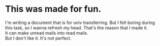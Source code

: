 # This was made for fun.

I'm writing a document that is for univ transferring. But I felt boring during this task, so I wanna refresh my head. That's the reason that I made it.<br/>
It can make unread mails into read mails.<br/>
But I don't like it. It's not perfect.
